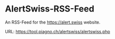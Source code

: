 # AlertSwiss-RSS-Feed

An RSS-Feed for the https://alert.swiss website.

URL: https://tool.piagno.ch/alertswiss/alertswiss.php
